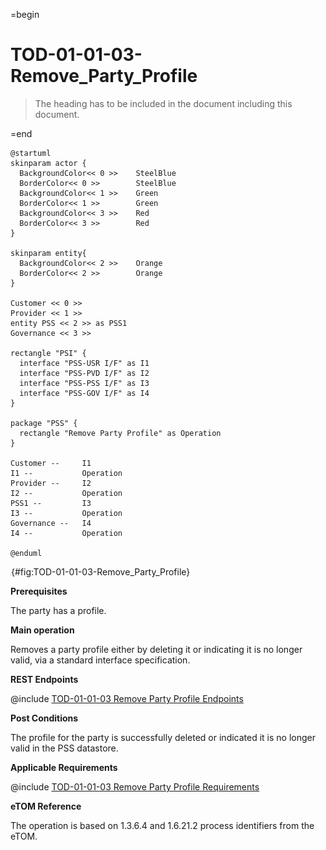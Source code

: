 =begin

# TOD-01-01-03-Remove_Party_Profile

> The heading has to be included in the document including this document.

=end

```plantuml
@startuml
skinparam actor {
  BackgroundColor<< 0 >> 	SteelBlue
  BorderColor<< 0 >> 		SteelBlue
  BackgroundColor<< 1 >> 	Green
  BorderColor<< 1 >> 		Green
  BackgroundColor<< 3 >> 	Red
  BorderColor<< 3 >> 		Red
}

skinparam entity{
  BackgroundColor<< 2 >> 	Orange
  BorderColor<< 2 >> 		Orange
}

Customer << 0 >> 
Provider << 1 >>
entity PSS << 2 >> as PSS1
Governance << 3 >>

rectangle "PSI" {
  interface "PSS-USR I/F" as I1
  interface "PSS-PVD I/F" as I2
  interface "PSS-PSS I/F" as I3
  interface "PSS-GOV I/F" as I4
}

package "PSS" {
  rectangle "Remove Party Profile" as Operation
}

Customer --	    I1
I1 --           Operation
Provider --	    I2
I2 --           Operation
PSS1 --         I3
I3 --           Operation
Governance --   I4
I4 --           Operation

@enduml

```

![**TOD-01-01-03**: Remove Party Profile](../../common/pixel.png){#fig:TOD-01-01-03-Remove_Party_Profile}


**Prerequisites**

The party has a profile.

**Main operation**

Removes a party profile either by deleting it or indicating it is no longer valid, via a standard interface specification.

**REST Endpoints**

@include [TOD-01-01-03 Remove Party Profile Endpoints](endpoints/TOD-01-01-03-Remove_Party_Profile-endpoints.md)

**Post Conditions**

The profile for the party is successfully deleted or indicated it is no longer valid in the PSS datastore.

**Applicable Requirements**

@include [TOD-01-01-03 Remove Party Profile Requirements](requirements/TOD-01-01-03-Remove_Party_Profile-requirements.md)

**eTOM Reference**

The operation is based on 1.3.6.4 and 1.6.21.2 process identifiers from the eTOM.
